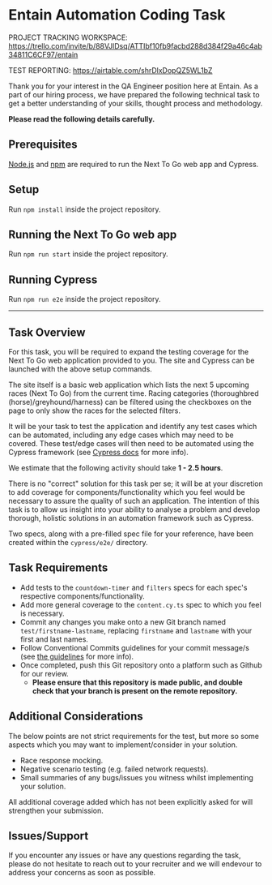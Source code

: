 # Entain Automation Coding Task






PROJECT TRACKING WORKSPACE: https://trello.com/invite/b/88VJlDsq/ATTIbf10fb9facbd288d384f29a46c4ab34811C6CF97/entain

TEST REPORTING: https://airtable.com/shrDlxDopQZ5WL1bZ 









Thank you for your interest in the QA Engineer position here at Entain. As a part of our hiring process, we have prepared the following technical task to get a better understanding of your skills, thought process and methodology.

<b>Please read the following details carefully.</b>

## Prerequisites

[Node.js](https://docs.npmjs.com/downloading-and-installing-node-js-and-npm) and [npm](https://docs.npmjs.com/downloading-and-installing-node-js-and-npm) are required to run the Next To Go web app and Cypress.

## Setup

Run ```npm install``` inside the project repository.

## Running the Next To Go web app

Run ```npm run start``` inside the project repository.

## Running Cypress

Run ```npm run e2e``` inside the project repository.

---

## Task Overview

For this task, you will be required to expand the testing coverage for the Next To Go web application provided to you. The site and Cypress can be launched with the above setup commands.

The site itself is a basic web application which lists the next 5 upcoming races (Next To Go) from the current time. Racing categories (thoroughbred (horse)/greyhound/harness) can be filtered using the checkboxes on the page to only show the races for the selected filters.

It will be your task to test the application and identify any test cases which can be automated, including any edge cases which may need to be covered. These test/edge cases will then need to be automated using the Cypress framework (see [Cypress docs](https://docs.cypress.io/guides/core-concepts/introduction-to-cypress) for more info).

We estimate that the following activity should take <b>1 - 2.5 hours</b>.

There is no "correct" solution for this task per se; it will be at your discretion to add coverage for components/functionality which you feel would be necessary to assure the quality of such an application. The intention of this task is to allow us insight into your ability to analyse a problem and develop thorough, holistic solutions in an automation framework such as Cypress.

Two specs, along with a pre-filled spec file for your reference, have been created within the ```cypress/e2e/``` directory.

## Task Requirements
- Add tests to the ```countdown-timer``` and ```filters``` specs for each spec's respective components/functionality.
- Add more general coverage to the ```content.cy.ts``` spec to which you feel is necessary.
- Commit any changes you make onto a new Git branch named ```test/firstname-lastname```, replacing ```firstname``` and ```lastname``` with your first and last names.
- Follow Conventional Commits guidelines for your commit message/s (see [the guidelines](https://www.conventionalcommits.org/) for more info).
- Once completed, push this Git repository onto a platform such as Github for our review.
  - <b>Please ensure that this repository is made public, and double check that your branch is present on the remote repository.</b>

## Additional Considerations

The below points are not strict requirements for the test, but more so some aspects which you may want to implement/consider in your solution.

- Race response mocking.
- Negative scenario testing (e.g. failed network requests).
- Small summaries of any bugs/issues you witness whilst implementing your solution.

All additional coverage added which has not been explicitly asked for will strengthen your submission.

## Issues/Support

If you encounter any issues or have any questions regarding the task, please do not hesitate to reach out to your recruiter and we will endevour to address your concerns as soon as possible.
